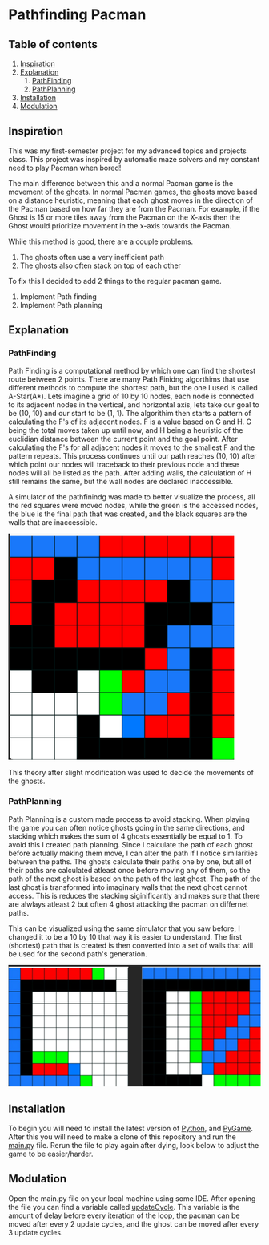 # Pathfinding Pacman

## Table of contents
1. [Inspiration](#Inspiration)
2. [Explanation](#Explanation)
    1. [PathFinding](#pathfinding)
    2. [PathPlanning](#pathplanning)
3. [Installation](#Installation)
4. [Modulation](#Modulation)

## Inspiration
This was my first-semester project for my advanced topics and projects class. 
This project was inspired by automatic maze solvers and my constant need to play Pacman when bored!

The main difference between this and a normal Pacman game is the movement of the ghosts. In normal Pacman games, the ghosts move based on a distance heuristic, meaning that each ghost moves in the direction of the Pacman based on how far they are from the Pacman. For example, if the Ghost is 15 or more tiles away from the Pacman on the X-axis then the Ghost would prioritize movement in the x-axis towards the Pacman.

While this method is good, there are a couple problems. 
1. The ghosts often use a very inefficient path
2. The ghosts also often stack on top of each other

To fix this I decided to add 2 things to the regular pacman game.
1. Implement Path finding
2. Implement Path planning

## Explanation
### PathFinding
Path Finding is a computational method by which one can find the shortest route between 2 points. There are many Path Finidng algorthims that use different methods to compute the shortest path, but the one I used is called A-Star(A*). Lets imagine a grid of 10 by 10 nodes, each node is connected to its adjacent nodes in the vertical, and horizontal axis, lets take our goal to be (10, 10) and our start to be (1, 1). The algorithim then starts a pattern of calculating the F's of its adjacent nodes. F is a value based on G and H. G being the total moves taken up until now, and H being a heuristic of the euclidian distance between the current point and the goal point. After calculating the F's for all adjacent nodes it moves to the smallest F and the pattern repeats. This process continues until our path reaches (10, 10) after which point our nodes will traceback to their previous node and these nodes will all be listed as the path. After adding walls, the calculation of H still remains the same, but the wall nodes are declared inaccessible.

A simulator of the pathfinindg was made to better visualize the process, all the red squares were moved nodes, while the green is the accessed nodes, the blue is the final path that was created, and the black squares are the walls that are inaccessible.

![PathFinding Image](pathFindingImage.png)

This theory after slight modification was used to decide the movements of the ghosts.

### PathPlanning
Path Planning is a custom made process to avoid stacking. When playing the game you can often notice ghosts going in the same directions, and stacking which makes the sum of 4 ghosts essentially be equal to 1. To avoid this I created path planning. Since I calculate the path of each ghost before actually making them move, I can alter the path if I notice similarities between the paths. The ghosts calculate their paths one by one, but all of their paths are calculated atleast once before moving any of them, so the path of the next ghost is based on the path of the last ghost. The path of the last ghost is transformed into imaginary walls that the next ghost cannot access. This is reduces the stacking siginificantly and makes sure that there are alwlays atleast 2 but often 4 ghost attacking the pacman on differnet paths.

This can be visualized using the same simulator that you saw before, I changed it to be a 10 by 10 that way it is easier to understand. The first (shortest) path that is created is then converted into a set of walls that will be used for the second path's generation.

![PathPlanning Image 1](pathPlanningImage.png)

## Installation
To begin you will need to install the latest version of [Python](https://www.python.org/downloads/), and [PyGame](https://www.pygame.org/wiki/GettingStarted). After this you will need to make a clone of this repository and run the [main.py](https://github.com/pranavnightsforrobotics/PathfindngPacman/blob/main/main.py) file. Rerun the file to play again after dying, look below to adjust the game to be easier/harder.

## Modulation
Open the main.py file on your local machine using some IDE. After opening the file you can find a variable called [updateCycle](https://github.com/pranavnightsforrobotics/PathfindngPacman/blob/main/main.py?plain=1#L9). This variable is the amount of delay before every iteration of the loop, the pacman can be moved after every 2 update cycles, and the ghost can be moved after every 3 update cycles.